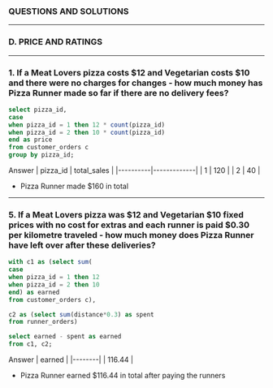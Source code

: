 ### QUESTIONS AND SOLUTIONS
---
### D. PRICE AND RATINGS
---

### 1. If a Meat Lovers pizza costs $12 and Vegetarian costs $10 and there were no charges for changes - how much money has Pizza Runner made so far if there are no delivery fees?
~~~~sql
select pizza_id, 
case
when pizza_id = 1 then 12 * count(pizza_id)
when pizza_id = 2 then 10 * count(pizza_id)
end as price 
from customer_orders c
group by pizza_id;
~~~~

Answer
| pizza_id | total_sales |
|----------|-------------|
| 1        | 120         |
| 2        | 40          |

- Pizza Runner made $160 in total

---

### 5. If a Meat Lovers pizza was $12 and Vegetarian $10 fixed prices with no cost for extras and each runner is paid $0.30 per kilometre traveled - how much money does Pizza Runner have left over after these deliveries?
~~~~sql
with c1 as (select sum(
case
when pizza_id = 1 then 12 
when pizza_id = 2 then 10 
end) as earned
from customer_orders c),

c2 as (select sum(distance*0.3) as spent
from runner_orders)

select earned - spent as earned
from c1, c2;
~~~~

Answer
| earned |
|--------|
| 116.44 |

- Pizza Runner earned $116.44 in total after paying the runners


